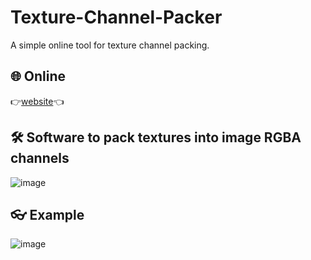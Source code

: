 # Texture-Channel-Packer
A simple online tool for texture channel packing.

## 🌐 Online
👉[website](https://3dkit.online/texture-channel-packer/)👈

## 🛠️ Software to pack textures into image RGBA channels
![image](https://3dkit.online/og/texture-channel-packer.png)

## 👓 Example
![image](https://3dkit.online/og/texture-channel-packer-example.png)
